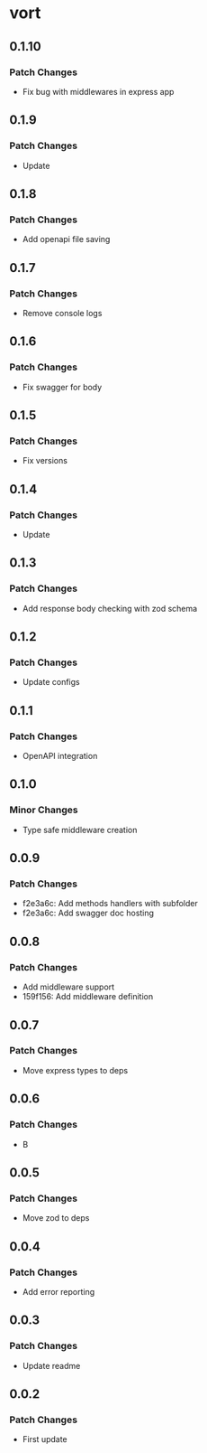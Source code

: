 # vort

## 0.1.10

### Patch Changes

- Fix bug with middlewares in express app

## 0.1.9

### Patch Changes

- Update

## 0.1.8

### Patch Changes

- Add openapi file saving

## 0.1.7

### Patch Changes

- Remove console logs

## 0.1.6

### Patch Changes

- Fix swagger for body

## 0.1.5

### Patch Changes

- Fix versions

## 0.1.4

### Patch Changes

- Update

## 0.1.3

### Patch Changes

- Add response body checking with zod schema

## 0.1.2

### Patch Changes

- Update configs

## 0.1.1

### Patch Changes

- OpenAPI integration

## 0.1.0

### Minor Changes

- Type safe middleware creation

## 0.0.9

### Patch Changes

- f2e3a6c: Add methods handlers with subfolder
- f2e3a6c: Add swagger doc hosting

## 0.0.8

### Patch Changes

- Add middleware support
- 159f156: Add middleware definition

## 0.0.7

### Patch Changes

- Move express types to deps

## 0.0.6

### Patch Changes

- B

## 0.0.5

### Patch Changes

- Move zod to deps

## 0.0.4

### Patch Changes

- Add error reporting

## 0.0.3

### Patch Changes

- Update readme

## 0.0.2

### Patch Changes

- First update
